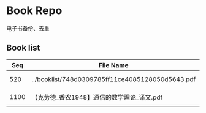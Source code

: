 Book Repo
=========

电子书备份、去重

Book list
---------

| Seq | File Name | Size | MD5 |
| --- | --------- | ---- | --- |
| 520 | ../booklist/748d0309785ff11ce4085128050d5643.pdf | 3.9 MB | 748d0309785ff11ce4085128050d5643 | 
| 1100 | 【克劳德_香农1948】通信的数学理论_译文.pdf | 3.9 MB | 748d0309785ff11ce4085128050d5643 | 
